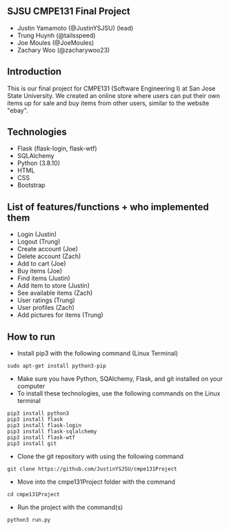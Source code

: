 ## SJSU CMPE131 Final Project
- Justin Yamamoto (@JustinYSJSU) (lead)
- Trung Huynh (@tailsspeed)
- Joe Moules (@JoeMoules)
- Zachary Woo (@zacharywoo23)

## Introduction
This is our final project for CMPE131 (Software Engineering I) at
San Jose State University. We created an online store where users 
can put their own items up for sale and buy items from other users, similar 
to the website "ebay". 

## Technologies
- Flask (flask-login, flask-wtf)
- SQLAlchemy
- Python (3.8.10)
- HTML
- CSS
- Bootstrap

## List of features/functions + who implemented them
- Login (Justin)
- Logout (Trung)
- Create account (Joe)
- Delete account (Zach)
- Add to cart (Joe)
- Buy items (Joe)
- Find items (Justin)
- Add item to store (Justin)
- See available items (Zach)
- User ratings (Trung)
- User profiles (Zach)
- Add pictures for items (Trung)

## How to run
- Install pip3 with the following command (Linux Terminal)
```
sudo apt-get install python3-pip
```
- Make sure you have Python, SQAlchemy, Flask, and git installed on your computer
- To install these technologies, use the following commands on the Linux terminal
```
pip3 install python3
pip3 install flask
pip3 install flask-login
pip3 install flask-sqlalchemy
pip3 install flask-wtf
pip3 install git
```
- Clone the git repository with using the following command
```
git clone https://github.com/JustinYSJSU/cmpe131Project
```
- Move into the cmpe131Project folder with the command
```
cd cmpe131Project
```
- Run the project with the command(s)
```
python3 run.py
```
